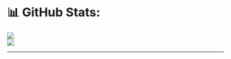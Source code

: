 # 📊 GitHub Stats:
![](https://github-readme-streak-stats.herokuapp.com/?user=mariya-bluecore&theme=rose&hide_border=true)<br/>
![](https://github-readme-stats.vercel.app/api/top-langs/?username=mariya-bluecore&theme=rose&hide_border=true&include_all_commits=true&count_private=true&layout=compact)

---